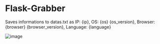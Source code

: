 # Flask-Grabber
Saves informations to datas.txt as IP: {ip}, OS: {os} {os_version}, Browser: {browser} {browser_version}, Language: {language}

![image](https://github.com/Bt08s/Flask-Grabber/assets/68190921/d643edc0-d4ad-4396-9ac8-3749312182f4)
